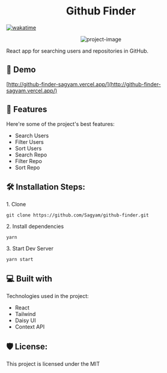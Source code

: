 <h1 align="center" id="title">Github Finder</h1>

<a href="https://wakatime.com/badge/user/4ce09006-1b8c-491f-ace1-a70b32d5fc1c/project/8d06c09b-e47e-43da-a072-5cc160c999fe"><img src="https://wakatime.com/badge/user/4ce09006-1b8c-491f-ace1-a70b32d5fc1c/project/8d06c09b-e47e-43da-a072-5cc160c999fe.svg?style=for-the-badge" alt="wakatime"></a>

<p align="center"><img src="https://socialify.git.ci/Sagyam/github-finder/image?font=Source%20Code%20Pro&amp;language=1&amp;name=1&amp;owner=1&amp;theme=Dark" alt="project-image"></p>

<p id="description">React app for searching users and repositories in GitHub.</p>

<h2>🚀 Demo</h2>

[http://github-finder-sagyam.vercel.app/](http://github-finder-sagyam.vercel.app/)

<h2>🧐 Features</h2>

Here're some of the project's best features:

- Search Users
- Filter Users
- Sort Users
- Search Repo
- Filter Repo
- Sort Repo

<h2>🛠️ Installation Steps:</h2>

<p>1. Clone</p>

```
git clone https://github.com/Sagyam/github-finder.git
```

<p>2. Install dependencies</p>

```
yarn
```

<p>3. Start Dev Server</p>

```
yarn start
```

<h2>💻 Built with</h2>

Technologies used in the project:

- React
- Tailwind
- Daisy UI
- Context API

<h2>🛡️ License:</h2>

This project is licensed under the MIT
